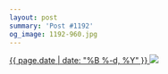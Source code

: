 ```yaml
---
layout: post
summary: 'Post #1192'
og_image: 1192-960.jpg
---
```


<p>
 <time>
  <a href="/1192">
   {{ page.date | date: "%B %-d, %Y" }}
  </a>
 </time>
 <a href="/1192">
  <img data-taken="8/1/2020" sizes="(min-width: 700px) 50vw, calc(100vw - 2rem)" src="{{ site.assets_url }}/1192-480.jpg" srcset="{{ site.assets_url }}/1192-240.jpg 240w, {{ site.assets_url }}/1192-480.jpg 480w, {{ site.assets_url }}/1192-720.jpg 720w, {{ site.assets_url }}/1192-960.jpg 960w"/>
 </a>
</p>
